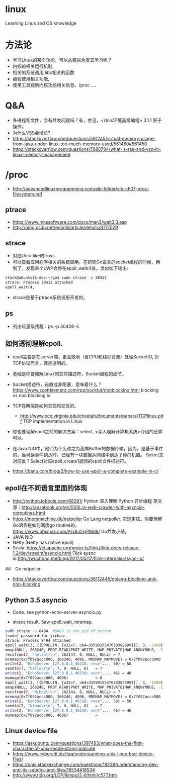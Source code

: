 # linux
Learning Linux and OS knowledge

# 方法论
* 学习Linux的某个功能，可以从那些角度去学习呢？
 * 内核的相关运行机制,
 * 相关的系统调用,libc相关的函数
 * 编程使用相关功能,
 * 使用工具观察内核功能相关信息。/proc ....
 
# Q&A
* 多进程写文件，会有并发问题吗？有，参见，<Unix环境高级编程> 3.1.1 原子操作。
* 为什么VSS会增长? 
 * https://stackoverflow.com/questions/561245/virtual-memory-usage-from-java-under-linux-too-much-memory-used/561450#561450
 * https://stackoverflow.com/questions/7880784/what-is-rss-and-vsz-in-linux-memory-management
# /proc
* http://advancedlinuxprogramming.com/alp-folder/alp-ch07-proc-filesystem.pdf


## ptrace
* https://www.mkssoftware.com/docs/man3/wait3.3.asp
* http://blog.csdn.net/edonlii/article/details/8717029

## strace
* 对应Unix-like的truss.
* 可以查看应用程序相关的系统调用。在研究Go语言的socket编程的时候，用到了，发现某个LWP会停在epoll_wait(4处。类似如下输出:
```bash
stack@ubuntu16-dev:~/go$ sudo strace -p 30412
strace: Process 30412 attached
epoll_wait(4,
```
* strace是基于ptrace系统调用开发的。

## ps
* 列出轻量级线程：ps -p 30408 -L

## 如何透彻理解epoll.
* epoll主要是在server端，更高效地（省CPU和线程资源）处理SocketIO, 对TCP协议而言，就是透明的。
* 基础是你要理解Linux的文件描述符，Socket编程的细节。
* Socket描述符，设置成非阻塞，意味着什么？https://www.scottklement.com/rpg/socktut/nonblocking.html blocking vs non blocking io
* TCP在两端是如何实现和交互的。
  * http://www.ece.virginia.edu/cheetah/documents/papers/TCPlinux.pdf TCP implementation in Linux

* 你也要理解epoll之前的解决方案：select, <深入理解计算机系统>介绍的还算可以。
* 在Java NIO中，他们为什么称之为面向Buffer的数据传输，因为，是基于事件的，当可读事件到达时，已经有一块数据从网络中到达了你的机器。 Select又对应谁？Select对应epoll_create1返回的epoll文件描述符。
* https://banu.com/blog/2/how-to-use-epoll-a-complete-example-in-c/

## epoll在不同语言里面的体现
* http://python.jobbole.com/88291/ Python 深入理解 Python 异步编程 英文源：http://aosabook.org/en/500L/a-web-crawler-with-asyncio-coroutines.html
* https://morsmachine.dk/netpoller Go Lang netpoller. 实现更炫。你要理解Go语言是如何调度go routine的。https://www.bbsmax.com/A/x9J2xjPMd6/ Go并发小结。
* JAVA NIO
* Netty (Netty has native epoll)
* Scala: https://ci.apache.org/projects/flink/flink-docs-release-1.2/dev/stream/asyncio.html Flick aysnc io.http://wuchong.me/blog/2017/05/17/flink-internals-async-io/

##　Go netpoller
* https://stackoverflow.com/questions/36112445/golang-blocking-and-non-blocking

## Python 3.5 asyncio
* Code. see python-echo-server-asyncio.py

* strace result. Saw epoll_wait, mremap. 
```bash
sudo strace -p 8494  #8489 is the pid of python.
[sudo] password for jichao: 
strace: Process 8494 attached
epoll_wait(3, [{EPOLLIN, {u32=7, u64=3359015547638382599}}], 3, -1000) = 1
mmap(NULL, 266240, PROT_READ|PROT_WRITE, MAP_PRIVATE|MAP_ANONYMOUS, -1, 0) = 0x7f092accc000
recvfrom(7, "hello\r\n", 262144, 0, NULL, NULL) = 7
mremap(0x7f092accc000, 266240, 4096, MREMAP_MAYMOVE) = 0x7f092accc000
write(2, "EchoServer_127.0.0.1_46318: rece"..., 50) = 50
sendto(7, "hello\r\n", 7, 0, NULL, 0)   = 7
write(2, "EchoServer_127.0.0.1_46318: sent"..., 46) = 46
munmap(0x7f092accc000, 4096)            = 0
epoll_wait(3, [{EPOLLIN, {u32=7, u64=3359015547638382599}}], 3, -1000) = 1
mmap(NULL, 266240, PROT_READ|PROT_WRITE, MAP_PRIVATE|MAP_ANONYMOUS, -1, 0) = 0x7f092accc000
recvfrom(7, "Nihao\r\n", 262144, 0, NULL, NULL) = 7
mremap(0x7f092accc000, 266240, 4096, MREMAP_MAYMOVE) = 0x7f092accc000
write(2, "EchoServer_127.0.0.1_46318: rece"..., 50) = 50
sendto(7, "Nihao\r\n", 7, 0, NULL, 0)   = 7
write(2, "EchoServer_127.0.0.1_46318: sent"..., 46) = 46
munmap(0x7f092accc000, 4096)            =

```


## Linux device file
* https://askubuntu.com/questions/397493/what-does-the-first-character-of-unix-mode-string-indicate
* https://www.cyberciti.biz/faq/understanding-unix-linux-bsd-device-files/
* https://unix.stackexchange.com/questions/18239/understanding-dev-and-its-subdirs-and-files/18534#18534
* http://www.tldp.org/LDP/lkmpg/2.4/html/c577.htm

